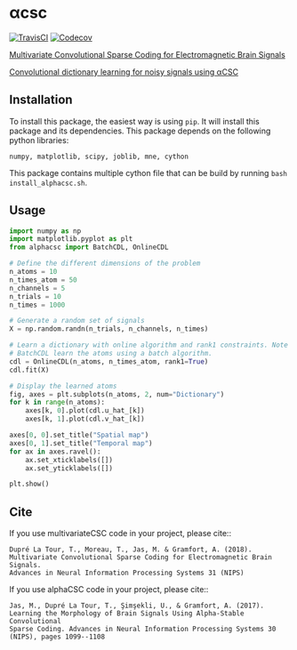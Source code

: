 # αcsc
[![TravisCI](https://api.travis-ci.org/alphacsc/alphacsc.svg?branch=master)](https://travis-ci.org/alphacsc/alphacsc)
[![Codecov](https://codecov.io/github/alphacsc/alphacsc/coverage.svg?precision=0)](https://codecov.io/gh/alphacsc/alphacsc)

[Multivariate Convolutional Sparse Coding for Electromagnetic Brain Signals](https://arxiv.org/pdf/1805.09654.pdf)

[Convolutional dictionary learning for noisy signals using αCSC](https://papers.nips.cc/paper/6710-learning-the-morphology-of-brain-signals-using-alpha-stable-convolutional-sparse-coding)


Installation
------------

To install this package, the easiest way is using `pip`. It will install this package and its dependencies. This package depends on the following python libraries:

```
numpy, matplotlib, scipy, joblib, mne, cython
```

This package contains multiple cython file that can be build by running `bash install_alphacsc.sh`.


Usage
-----

```python
import numpy as np
import matplotlib.pyplot as plt
from alphacsc import BatchCDL, OnlineCDL

# Define the different dimensions of the problem
n_atoms = 10
n_times_atom = 50
n_channels = 5
n_trials = 10
n_times = 1000

# Generate a random set of signals
X = np.random.randn(n_trials, n_channels, n_times)

# Learn a dictionary with online algorithm and rank1 constraints. Note that
# BatchCDL learn the atoms using a batch algorithm.
cdl = OnlineCDL(n_atoms, n_times_atom, rank1=True)
cdl.fit(X)

# Display the learned atoms
fig, axes = plt.subplots(n_atoms, 2, num="Dictionary")
for k in range(n_atoms):
    axes[k, 0].plot(cdl.u_hat_[k])
    axes[k, 1].plot(cdl.v_hat_[k])

axes[0, 0].set_title("Spatial map")
axes[0, 1].set_title("Temporal map")
for ax in axes.ravel():
    ax.set_xticklabels([])
    ax.set_yticklabels([])

plt.show()

```


Cite
----

If you use multivariateCSC code in your project, please cite::

	Dupré La Tour, T., Moreau, T., Jas, M. & Gramfort, A. (2018).
    Multivariate Convolutional Sparse Coding for Electromagnetic Brain Signals.
    Advances in Neural Information Processing Systems 31 (NIPS)


If you use alphaCSC code in your project, please cite::

	Jas, M., Dupré La Tour, T., Şimşekli, U., & Gramfort, A. (2017).
    Learning the Morphology of Brain Signals Using Alpha-Stable Convolutional
    Sparse Coding. Advances in Neural Information Processing Systems 30 (NIPS), pages 1099--1108
